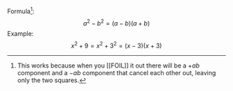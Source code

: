 Formula[^1]:
$$
a^2 -b^2 = (a-b)(a+b)
$$
Example:
$$
x^2 +9 = x^2 +3^2 = (x-3)(x+3)
$$

[^1]: This works because when you [[FOIL]] it out there will be a $+ab$ component and a $-ab$ component that cancel each other out, leaving only the two squares.

